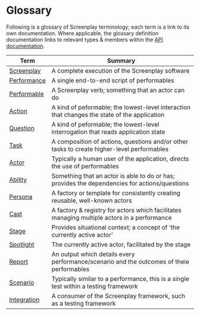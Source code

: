 # Glossary

Following is a glossary of Screenplay terminology; each term is a link to its own documentation.
Where applicable, the glossary definition documentation links to relevant types & members within the [API documentation].

| Term          | Summary                                                                                       |
| ----          | -------                                                                                       |
| [Screenplay]  | A complete execution of the Screenplay software                                               |
| [Performance] | A single end-to-end script of performables                                                    |
| [Performable] | A Screenplay verb; something that an actor can do                                             |
| [Action]      | A kind of peformable; the lowest-level interaction that changes the state of the application  |
| [Question]    | A kind of peformable; the lowest-level interrogation that reads application state             |
| [Task]        | A composition of actions, questions and/or other tasks to create higher-level performables    |
| [Actor]       | Typically a human user of the application, directs the use of performables                    |
| [Ability]     | Something that an actor is able to do or has; provides the dependencies for actions/questions |
| [Persona]     | A factory or template for consistently creating reusable, well-known actors                   |
| [Cast]        | A factory & registry for actors which facilitates managing multiple actors in a performance   |
| [Stage]       | Provides situational context; a concept of 'the currently active actor'                       |
| [Spotlight]   | The currently active actor, facilitated by the stage                                          |
| [Report]      | An output which details every performance/scenario and the outcomes of theie performables     |
| [Scenario]    | Typically similar to a performance, this is a single test within a testing framework          |
| [Integration] | A consumer of the Screenplay framework, such as a testing framework                           |

[API documentation]: ../../api/index.md
[Screenplay]: Screenplay.md
[Performance]: Performance.md
[Performable]: Performable.md
[Action]: Action.md
[Question]: Question.md
[Task]: Task.md
[Actor]: Actor.md
[Ability]: Ability.md
[Persona]: Persona.md
[Cast]: Cast.md
[Stage]: Stage.md
[Spotlight]: Stage.md#spotlight
[Report]: Report.md
[Scenario]: Scenario.md
[Integration]: Integration.md
